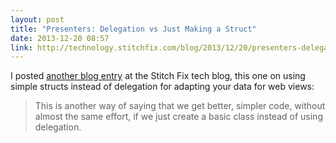 ```yaml
---
layout: post
title: "Presenters: Delegation vs Just Making a Struct"
date: 2013-12-20 08:57
link: http://technology.stitchfix.com/blog/2013/12/20/presenters-delegation-vs-structs/
---
```


I posted [another blog entry][post] at the Stitch Fix tech blog, this one on using simple structs instead of delegation for adapting your
data for web views:

> This is another way of saying that we get better, simpler code, without almost the same effort, if we just create a basic class instead of using delegation.

[post]: http://technology.stitchfix.com/blog/2013/12/20/presenters-delegation-vs-structs/
